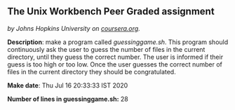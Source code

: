 ## The Unix Workbench Peer Graded assignment
*by Johns Hopkins University on [coursera.org](https://www.coursera.org/).*

**Description**:  make a program called *guessinggame.sh*. This program should continuously ask the user to guess the number of files in the current directory, until they guess the correct number. The user is informed if their guess is too high or too low. Once the user guesses the correct number of files in the current directory they should be congratulated.

**Make date**: Thu Jul 16 20:33:33 IST 2020

**Number of lines in guessinggame.sh:** 28
